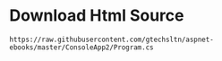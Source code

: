 # Download Html Source
```
https://raw.githubusercontent.com/gtechsltn/aspnet-ebooks/master/ConsoleApp2/Program.cs
```
